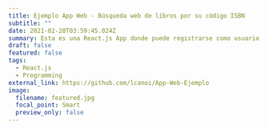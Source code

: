 ```yaml
---
title: Ejemplo App Web - Búsqueda web de libros por su código ISBN
subtitle: ""
date: 2021-02-20T03:59:45.024Z
summary: Esta es una React.js App donde puede registrarse como usuario, buscar libros en la web introduciendo su código ISBN y agregar sus favoritos a una lista.
draft: false
featured: false
tags:
  - React.js
  - Programming
external_link: https://github.com/lcanoi/App-Web-Ejemplo
image:
  filename: featured.jpg
  focal_point: Smart
  preview_only: false
---
```

